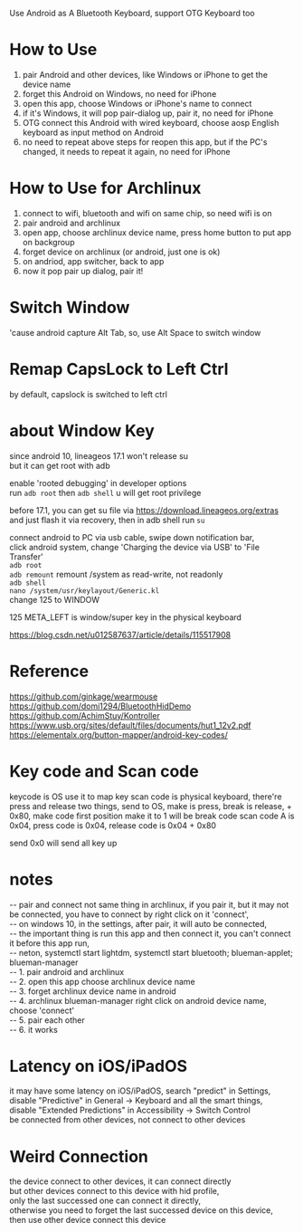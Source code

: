 Use Android as A Bluetooth Keyboard, support OTG Keyboard too

# How to Use
1. pair Android and other devices, like Windows or iPhone to get the device name
2. forget this Android on Windows, no need for iPhone
3. open this app, choose Windows or iPhone's name to connect
4. if it's Windows, it will pop pair-dialog up, pair it, no need for iPhone
5. OTG connect this Android with wired keyboard, choose aosp English keyboard as input method on Android
6. no need to repeat above steps for reopen this app, but if the PC's changed, it needs to repeat it again, no need for iPhone


# How to Use for Archlinux
1. connect to wifi, bluetooth and wifi on same chip, so need wifi is on
2. pair android and archlinux 
3. open app, choose archlinux device name, press home button to put app on backgroup
4. forget device on archlinux (or android, just one is ok)
4. on andriod, app switcher, back to app
6. now it pop pair up dialog, pair it!

# Switch Window 
 'cause android capture Alt Tab, so, use Alt Space to switch window

# Remap CapsLock to Left Ctrl
  by default, capslock is switched to left ctrl

# about Window Key

since android 10, lineageos 17.1 won't release su <br/>
but it can get root with adb <br/>

enable 'rooted debugging' in developer options <br/>
run `adb root` then `adb shell` u will get root privilege <br/>

before 17.1, you can get su file via https://download.lineageos.org/extras <br/>
and just flash it via recovery, then in adb shell run `su` <br/>

connect android to PC via usb cable, swipe down notification bar,<br/>
click android system, change 'Charging the device via USB' to 'File Transfer'<br/>
`adb root` <br/>
`adb remount` remount /system as read-write, not readonly <br/>
`adb shell` <br/>
`nano /system/usr/keylayout/Generic.kl` <br/>
change 125 to WINDOW <br/>

125 META_LEFT is window/super key in the physical keyboard <br/>

https://blog.csdn.net/u012587637/article/details/115517908 <br/>


# Reference
https://github.com/ginkage/wearmouse<br/>
https://github.com/domi1294/BluetoothHidDemo <br/>
https://github.com/AchimStuy/Kontroller <br/>
https://www.usb.org/sites/default/files/documents/hut1_12v2.pdf<br/>
https://elementalx.org/button-mapper/android-key-codes/ <br/>

# Key code and Scan code

keycode is OS use it to map key
scan code is physical keyboard, there're press and release two things, send to OS, 
make is press, break is release, + 0x80, make code first position make it to 1 will be break code
scan code A is 0x04,
press code is 0x04,
release code is 0x04 + 0x80

send 0x0 will send all key up 


# notes

-- pair and connect not same thing in archlinux, if you pair it, but it may not be connected, you have to connect by right click on it 'connect',<br/>
-- on windows 10, in the settings, after pair, it will auto be connected,<br/>
-- the important thing is run this app and then connect it, you can't connect it before this app run, <br/>
-- neton, systemctl start lightdm, systemctl start bluetooth; blueman-applet; blueman-manager <br/>
-- 1. pair android and archlinux <br/>
-- 2. open this app choose archlinux device name<br/>
-- 3. forget archlinux device name in android <br/>
-- 4. archlinux blueman-manager right click on android device name, choose 'connect'<br/>
-- 5. pair each other<br/>
-- 6. it works<br/>

# Latency on iOS/iPadOS

it may have some latency on iOS/iPadOS, search "predict" in Settings,<br/>
disable "Predictive" in General -> Keyboard and all the smart things,<br/>
disable "Extended Predictions" in Accessibility -> Switch Control<br/>
be connected from other devices, not connect to other devices<br/>

# Weird Connection
the device connect to other devices, it can connect directly<br/>
but other devices connect to this device with hid profile,<br/>
only the last successed one can connect it directly,<br/>
otherwise you need to forget the last successed device on this device,<br/>
then use other device connect this device


